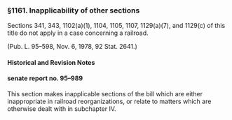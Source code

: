 ### §1161. Inapplicability of other sections ###

Sections 341, 343, 1102(a)(1), 1104, 1105, 1107, 1129(a)(7), and 1129(c) of this title do not apply in a case concerning a railroad.

(Pub. L. 95–598, Nov. 6, 1978, 92 Stat. 2641.)

#### Historical and Revision Notes ####

#### senate report no. 95–989 ####

This section makes inapplicable sections of the bill which are either inappropriate in railroad reorganizations, or relate to matters which are otherwise dealt with in subchapter IV.